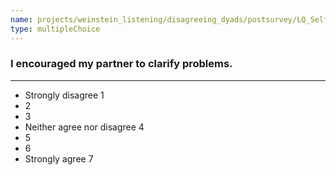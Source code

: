 ```yaml
---
name: projects/weinstein_listening/disagreeing_dyads/postsurvey/LQ_Self_5.md
type: multipleChoice
---
```


### I encouraged my partner to clarify problems.

---

- Strongly disagree 1
- 2
- 3
- Neither agree nor disagree 4
- 5
- 6
- Strongly agree 7
